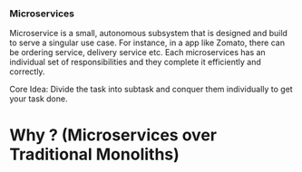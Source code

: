 ### Microservices

Microservice is a small, autonomous subsystem that is designed and build to serve a singular use case.
For instance, in a app like Zomato, there can be ordering service, delivery service etc.
Each microservices has an individual set of responsibilities and they complete it efficiently and correctly.

Core Idea: Divide the task into subtask and conquer them individually to get your task done.

# Why ? (Microservices over Traditional Monoliths)
